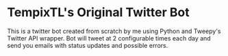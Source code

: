 # TempixTL's Original Twitter Bot
This is a twitter bot created from scratch by me using Python and Tweepy's Twitter API wrapper. Bot will tweet at 2 configurable times each day and send you emails with status updates and possible errors.
